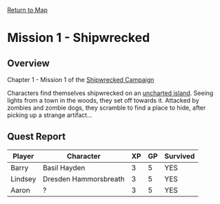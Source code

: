 [Return to Map](https://barry4356.pythonanywhere.com/aof_interactive_map?showQuests=on)

# Mission 1 - Shipwrecked
## Overview
Chapter 1 - Mission 1 of the [Shipwrecked Campaign](ShipwreckedCampaign.md)

Characters find themselves shipwrecked on an [uncharted island](UnchartedForest). Seeing lights from a town in the woods, they set off towards it. Attacked by zombies and zombie dogs, they scramble to find a place to hide, after picking up a strange artifact...
## Quest Report
| Player | Character | XP | GP | Survived |
| --- | --- | --- | --- | --- |
| Barry | Basil Hayden | 3 | 5 | YES | 
| Lindsey | Dresden Hammorsbreath | 3 | 5 | YES | 
| Aaron | ? | 3 | 5| YES | 
